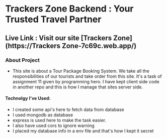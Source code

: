 # Trackers Zone  Backend : Your Trusted Travel Partner

## Live Link : Visit our site  [Trackers Zone](https://Trackers Zone-7c69c.web.app/)


### About Project 
   - This site is about a Tour Package Booking System. We take all the responsibilities of our tourists and take order from this site. It's a task of assignment 11 given by programming hero. I have kept client side code in another repo and this is how I manage that sites server side.


#### Technolgy I've Used: 
- I created some api's here to fetch data from database
- I used mongodb as database
- express is used here to make the task easier.
- I also have used cors to ignore warning
- I placed my database info in a env file and that's how I kept it secret